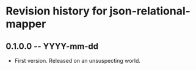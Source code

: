 # Revision history for json-relational-mapper

## 0.1.0.0 -- YYYY-mm-dd

* First version. Released on an unsuspecting world.
